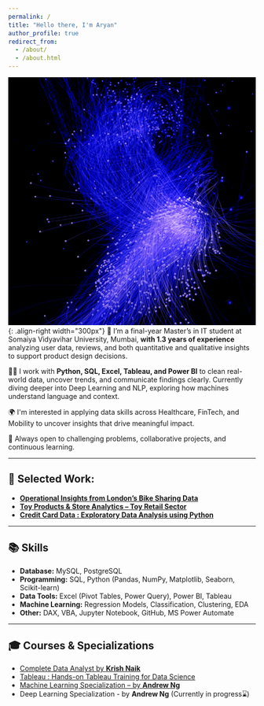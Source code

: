 ```yaml
---
permalink: /
title: "Hello there, I'm Aryan"
author_profile: true
redirect_from: 
  - /about/
  - /about.html
---
```


![Frontpage](/images/Frontpage4_1.jpg){: .align-right width="300px"}
🏦 I’m a final-year Master’s in IT student at Somaiya Vidyavihar University, Mumbai, **with 1.3 years of experience** analyzing user data, reviews, and both quantitative and qualitative insights to support product design decisions.

✍🏻 I work with **Python, SQL, Excel, Tableau, and Power BI** to clean real-world data, uncover trends, and communicate findings clearly. Currently diving deeper into Deep Learning and NLP, exploring how machines understand language and context.

🌍 I'm interested in applying data skills across Healthcare, FinTech, and Mobility to uncover insights that drive meaningful impact.

🚀 Always open to challenging problems, collaborative projects, and continuous learning.

---

## 🧠 Selected Work:

- [**Operational Insights from London’s Bike Sharing Data**](https://mlaryan.github.io/portfolio/portfolio-1/)
- [**Toy Products & Store Analytics – Toy Retail Sector**](https://mlaryan.github.io/portfolio/portfolio-2/)
- [**Credit Card Data : Exploratory Data Analysis using Python**](https://mlaryan.github.io/portfolio/portfolio-3/)

---

## 📚 Skills

- **Database:** MySQL, PostgreSQL  
- **Programming:** SQL, Python (Pandas, NumPy, Matplotlib, Seaborn, Scikit-learn) 
- **Data Tools:** Excel (Pivot Tables, Power Query), Power BI, Tableau  
- **Machine Learning:** Regression Models, Classification, Clustering, EDA 
- **Other:** DAX, VBA, Jupyter Notebook, GitHub, MS Power Automate  

---

## 🎓 Courses & Specializations

- [Complete Data Analyst by **Krish Naik**](https://www.udemy.com/certificate/UC-d5585782-2057-48d4-8c51-50de1b4b5ae6/)
- [Tableau : Hands-on Tableau Training for Data Science](https://www.udemy.com/certificate/UC-ca32b0fd-6509-4d32-96bb-f665334a17f5/)
- [Machine Learning Specialization – by **Andrew Ng**](https://www.coursera.org/account/accomplishments/specialization/R06XLN6URX42)
- Deep Learning Specialization - by **Andrew Ng** (Currently in progress⌛)




